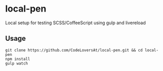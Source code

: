 # local-pen
Local setup for testing SCSS/CoffeeScript using gulp and livereload

## Usage

```shell
git clone https://github.com/CodeLoversAt/local-pen.git && cd local-pen
npm install
gulp watch
```
